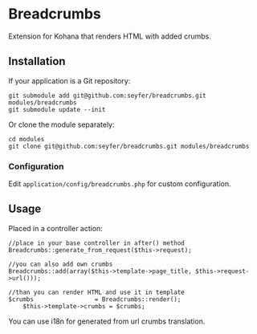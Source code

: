 # Breadcrumbs

Extension for Kohana that renders HTML with added crumbs. 

## Installation

If your application is a Git repository:

    git submodule add git@github.com:seyfer/breadcrumbs.git modules/breadcrumbs
    git submodule update --init

Or clone the module separately:

    cd modules
    git clone git@github.com:seyfer/breadcrumbs.git modules/breadcrumbs

### Configuration

Edit `application/config/breadcrumbs.php` for custom configuration.

## Usage

Placed in a controller action:

   	//place in your base controller in after() method
	Breadcrumbs::generate_from_request($this->request); 

	//you can also add own crumbs
	Breadcrumbs::add(array($this->template->page_title, $this->request->url()));

	//than you can render HTML and use it in template
	$crumbs                 = Breadcrumbs::render();
        $this->template->crumbs = $crumbs;

You can use i18n for generated from url crumbs translation. 
    


